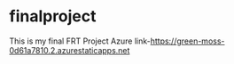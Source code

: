 # finalproject
This is my final FRT Project
Azure link-https://green-moss-0d61a7810.2.azurestaticapps.net
